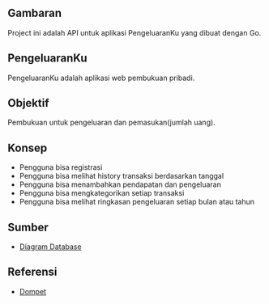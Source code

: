 ## Gambaran
Project ini adalah API untuk aplikasi PengeluaranKu yang dibuat dengan Go.

## PengeluaranKu

PengeluaranKu adalah aplikasi web pembukuan pribadi.

## Objektif

Pembukuan untuk pengeluaran dan pemasukan(jumlah uang).

## Konsep

- Pengguna bisa registrasi
- Pengguna bisa melihat history transaksi berdasarkan tanggal
- Pengguna bisa menambahkan pendapatan dan pengeluaran
- Pengguna bisa mengkategorikan setiap transaksi
- Pengguna bisa melihat ringkasan pengeluaran setiap bulan atau tahun

## Sumber

- [Diagram Database](https://github.com/deeheber/image-ai.git)

## Referensi

- [Dompet](https://github.com/nafiesl/dompet)
